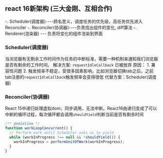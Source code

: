 ## react 16新架构 (三大金刚、互相合作)

-. Scheduler(调度器)----顾名思义，调度任务的优先级，高任务优先进入Reconciler
-. Reconciler(协调器)----负责找出组件的变化, diff算法
-. Renderer(渲染器) --- 负责将变化的组件渲染到界面

###  Scheduler(调度器)
当浏览器有无剩余工作时间作为任务的中断标准，需要一种机制来通知我们浏览器是否有剩余的工作时间。
解决方案: `requestIdleCallback`
已被放弃
原因：  1. 兼容性问题
               2. 触发频率不稳定，受很多因素影响，比如浏览器切换tab之后，之前tab注册的`requestIdleCallback`触发频率会变得很低
代替方案：Scheduler(调度器)

### Reconciler(协调器)
React 15中递归处理虚拟dom，同步调用，无法中断。React16由递归变成了可以中断的循环过程，每次循环都会调用`shouldYield`判断当前是否有剩余时间
```js
/** @noinline */
function workLoopConcurrent() {
  // Perform work until Scheduler asks us to yield
  while (workInProgress !== null && !shouldYield()) {
    workInProgress = performUnitOfWork(workInProgress);
  }
}
```

